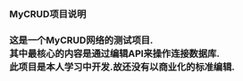 <h3>MyCRUD项目说明<h3/>
<p>
这是一个MyCRUD网络的测试项目.<br>
其中最核心的内容是通过编辑API来操作连接数据库.<br>
此项目是本人学习中开发.故还没有以商业化的标准编辑.<br>
</p>
  <br>
<p>
  
</p>



